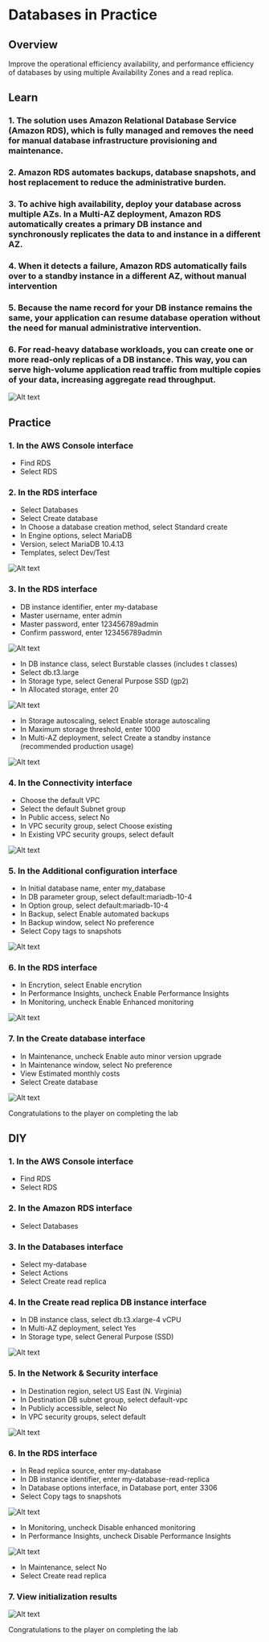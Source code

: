 # Databases in Practice

## **Overview**

Improve the operational efficiency availability, and performance efficiency of databases by using multiple Availability Zones and a read replica.

## **Learn**

### 1. The solution uses Amazon Relational Database Service (Amazon RDS), which is fully managed and removes the need for manual database infrastructure provisioning and maintenance.

### 2. Amazon RDS automates backups, database snapshots, and host replacement to reduce the administrative burden.

### 3. To achive high availability, deploy your database across multiple AZs. In a Multi-AZ deployment, Amazon RDS automatically creates a primary DB instance and synchronously replicates the data to and instance in a different AZ.

### 4. When it detects a failure, Amazon RDS automatically fails over to a standby instance in a different AZ, without manual intervention

### 5. Because the name record for your DB instance remains the same, your application can resume database operation without the need for manual administrative intervention.

### 6. For read-heavy database workloads, you can create one or more read-only replicas of a DB instance. This way, you can serve high-volume application read traffic from multiple copies of your data, increasing aggregate read throughput.

![Alt text](./assets/image.png)

## **Practice**

### 1. In the AWS Console interface

- Find RDS
- Select RDS

### 2. In the RDS interface

- Select Databases
- Select Create database
- In Choose a database creation method, select Standard create
- In Engine options, select MariaDB
- Version, select MariaDB 10.4.13
- Templates, select Dev/Test

![Alt text](./assets/image-1.png)

### 3. In the RDS interface

- DB instance identifier, enter my-database
- Master username, enter admin
- Master password, enter 123456789admin
- Confirm password, enter 123456789admin

![Alt text](./assets/image-2.png)

- In DB instance class, select Burstable classes (includes t classes)
- Select db.t3.large
- In Storage type, select General Purpose SSD (gp2)
- In Allocated storage, enter 20

![Alt text](./assets/image-3.png)

- In Storage autoscaling, select Enable storage autoscaling
- In Maximum storage threshold, enter 1000
- In Multi-AZ deployment, select Create a standby instance (recommended production usage)

![Alt text](./assets/image-4.png)

### 4. In the Connectivity interface

- Choose the default VPC
- Select the default Subnet group
- In Public access, select No
- In VPC security group, select Choose existing
- In Existing VPC security groups, select default

![Alt text](./assets/image-5.png)

### 5. In the Additional configuration interface

- In Initial database name, enter my_database
- In DB parameter group, select default:mariadb-10-4
- In Option group, select default:mariadb-10-4
- In Backup, select Enable automated backups
- In Backup window, select No preference
- Select Copy tags to snapshots

![Alt text](./assets/image-6.png)

### 6. In the RDS interface

- In Encrytion, select Enable encrytion
- In Performance Insights, uncheck Enable Performance Insights
- In Monitoring, uncheck Enable Enhanced monitoring

![Alt text](./assets/image-7.png)

### 7. In the Create database interface

- In Maintenance, uncheck Enable auto minor version upgrade
- In Maintenance window, select No preference
- View Estimated monthly costs
- Select Create database

![Alt text](./assets/image-8.png)

Congratulations to the player on completing the lab

## **DIY**

### 1. In the AWS Console interface

- Find RDS
- Select RDS

### 2. In the Amazon RDS interface

- Select Databases

### 3. In the Databases interface

- Select my-database
- Select Actions
- Select Create read replica

### 4. In the Create read replica DB instance interface

- In DB instance class, select db.t3.xlarge-4 vCPU
- In Multi-AZ deployment, select Yes
- In Storage type, select General Purpose (SSD)

![Alt text](./assets/image-9.png)

### 5. In the Network & Security interface

- In Destination region, select US East (N. Virginia)
- In Destination DB subnet group, select default-vpc
- In Publicly accessible, select No
- In VPC security groups, select default

![Alt text](./assets/image-10.png)

### 6. In the RDS interface

- In Read replica source, enter my-database
- In DB instance identifier, enter my-database-read-replica
- In Database options interface, in Database port, enter 3306
- Select Copy tags to snapshots

![Alt text](./assets/image-11.png)

- In Monitoring, uncheck Disable enhanced monitoring
- In Performance Insights, uncheck Disable Performance Insights

![Alt text](./assets/image-12.png)

- In Maintenance, select No
- Select Create read replica

### 7. View initialization results

![Alt text](./assets/image-13.png)

Congratulations to the player on completing the lab
